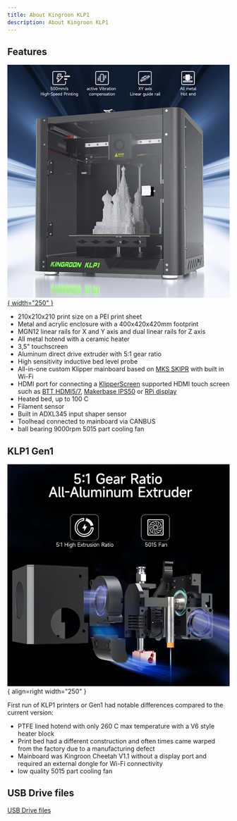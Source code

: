 ```yaml
---
title: About Kingroon KLP1
description: About Kingroon KLP1
---
```


## Features

[![Kingroon KLP1](/images/KingroonKLP1.jpg){ width="250" }](/images/KingroonKLP1.jpg)

- 210x210x210 print size on a PEI print sheet
- Metal and acrylic enclosure with a 400x420x420mm footprint
- MGN12 linear rails for X and Y axis and dual linear rails for Z axis
- All metal hotend with a ceramic heater
- 3,5" touchscreen
- Aluminum direct drive extruder with 5:1 gear ratio
- High sensitivity inductive bed level probe
- All-in-one custom Klipper mainboard based on [MKS SKIPR](https://www.aliexpress.com/item/1005004509354702.html?aff_fcid=166358c921274e8b927d0c0b45c149f6-1683324450389-05113-_DeCkcSN&tt=CPS_NORMAL&aff_fsk=_DeCkcSN&aff_platform=shareComponent-detail&sk=_DeCkcSN&aff_trace_key=166358c921274e8b927d0c0b45c149f6-1683324450389-05113-_DeCkcSN&terminal_id=165068c405fe431e83f4b86336c9e8c9&afSmartRedirect=y) with built in Wi-Fi 
- HDMI port for connecting a [KlipperScreen](https://klipperscreen.readthedocs.io/en/latest/) supported HDMI touch screen such as [BTT HDMI5/7](https://www.aliexpress.com/item/1005004670914369.html?aff_fcid=4006b0d889564e87a73f7e195f46077e-1683321888609-00393-_Defvcct&tt=CPS_NORMAL&aff_fsk=_Defvcct&aff_platform=shareComponent-detail&sk=_Defvcct&aff_trace_key=4006b0d889564e87a73f7e195f46077e-1683321888609-00393-_Defvcct&terminal_id=165068c405fe431e83f4b86336c9e8c9&afSmartRedirect=y), [Makerbase IPS50](https://www.aliexpress.com/item/1005005403283947.html?aff_fcid=ba0b52490e384cc4a715ceaf06b3267e-1683321844917-07709-_DDCmVaD&tt=CPS_NORMAL&aff_fsk=_DDCmVaD&aff_platform=shareComponent-detail&sk=_DDCmVaD&aff_trace_key=ba0b52490e384cc4a715ceaf06b3267e-1683321844917-07709-_DDCmVaD&terminal_id=165068c405fe431e83f4b86336c9e8c9&afSmartRedirect=y) or [RPi display](https://www.aliexpress.com/item/1005004785628915.html?aff_fcid=c7e3464c4bb9456a881924abca3bd95c-1683321943013-04400-_Dn01gDb&tt=CPS_NORMAL&aff_fsk=_Dn01gDb&aff_platform=shareComponent-detail&sk=_Dn01gDb&aff_trace_key=c7e3464c4bb9456a881924abca3bd95c-1683321943013-04400-_Dn01gDb&terminal_id=165068c405fe431e83f4b86336c9e8c9&afSmartRedirect=y)
- Heated bed, up to 100 C
- Filament sensor
- Built in ADXL345 input shaper sensor  
- Toolhead connected to mainboard via CANBUS
- ball bearing 9000rpm 5015 part cooling fan

## KLP1 Gen1

![Extruder Gen1](/images/extruder.webp){ align=right width="250" }

First run of KLP1 printers or Gen1 had notable differences compared to the current version:

- PTFE lined hotend with only 260 C max temperature with a V6 style heater block
- Print bed had a different construction and often times came warped from the factory due to a manufacturing defect
- Mainboard was Kingroon Cheetah V1.1 without a display port and required an external dongle for Wi-Fi connectivity
- low quality 5015 part cooling fan

## USB Drive files

[USB Drive files](https://drive.google.com/drive/folders/1UqacyqooeFoBRxhgQFeJqYTtFrOGW3rs)
